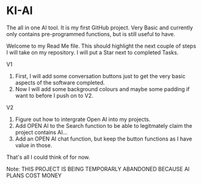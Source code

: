 # KI-AI
The all in one AI tool. It is my first GitHub project. Very Basic and currently only contains pre-programmed functions, but is still useful to have. 

Welcome to my Read Me file. 
This should highlight the next couple of steps I will take on my repository.
I will put a Star next to completed Tasks.

V1
1. First, I will add some conversation buttons just to get the very basic aspects of the software completed.
2. Now I will add some background colours and maybe some padding if want to before I push on to V2.

V2
1. Figure out how to intergrate Open AI into my projects.
2. Add OPEN AI to the Search function to be able to legitmately claim the project contains AI...
3. Add an OPEN AI chat function, but keep the button functions as I have value in those.

That's all I could think of for now.

Note: THIS PROJECT IS BEING TEMPORARLY ABANDONED BECAUSE AI PLANS COST MONEY
